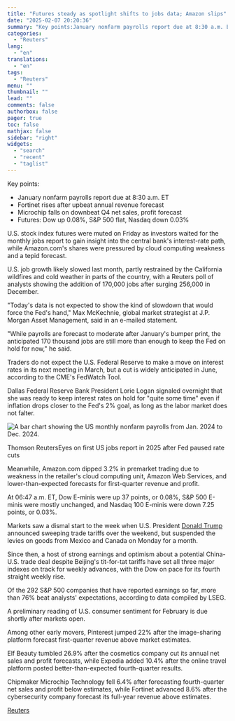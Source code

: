 ```yaml
---
title: "Futures steady as spotlight shifts to jobs data; Amazon slips"
date: "2025-02-07 20:20:36"
summary: "Key points:January nonfarm payrolls report due at 8:30 a.m. ETFortinet rises after upbeat annual revenue forecastMicrochip falls on downbeat Q4 net sales, profit forecastFutures: Dow up 0.08%, S&amp;P 500 flat, Nasdaq down 0.03% U.S. stock index futures were muted on Friday as investors waited for the monthly jobs report to..."
categories:
  - "Reuters"
lang:
  - "en"
translations:
  - "en"
tags:
  - "Reuters"
menu: ""
thumbnail: ""
lead: ""
comments: false
authorbox: false
pager: true
toc: false
mathjax: false
sidebar: "right"
widgets:
  - "search"
  - "recent"
  - "taglist"
---
```


Key points:

* January nonfarm payrolls report due at 8:30 a.m. ET
* Fortinet rises after upbeat annual revenue forecast
* Microchip falls on downbeat Q4 net sales, profit forecast
* Futures: Dow up 0.08%, S&P 500 flat, Nasdaq down 0.03%

U.S. stock index futures were muted on Friday as investors waited for the monthly jobs report to gain insight into the central bank's interest-rate path, while Amazon.com's shares were pressured by cloud computing weakness and a tepid forecast.

U.S. job growth likely slowed last month, partly restrained by the California wildfires and cold weather in parts of the country, with a Reuters poll of analysts showing the addition of 170,000 jobs after surging 256,000 in December.

"Today's data is not expected to show the kind of slowdown that would force the Fed's hand," Max McKechnie, global market strategist at J.P. Morgan Asset Management, said in an e-mailed statement.

"While payrolls are forecast to moderate after January's bumper print, the anticipated 170 thousand jobs are still more than enough to keep the Fed on hold for now," he said.

Traders do not expect the U.S. Federal Reserve to make a move on interest rates in its next meeting in March, but a cut is widely anticipated in June, according to the CME's FedWatch Tool.

Dallas Federal Reserve Bank President Lorie Logan signaled overnight that she was ready to keep interest rates on hold for "quite some time" even if inflation drops closer to the Fed's 2% goal, as long as the labor market does not falter.

![A bar chart showing the US monthly nonfarm payrolls from Jan. 2024 to Dec. 2024.](https://s3.tradingview.com/news/image/tag:reuters.com,2025:newsml_L4N3OY0WK-8319264486acb054ab4077a790129ed9-resized.jpeg)

Thomson ReutersEyes on first US jobs report in 2025 after Fed paused rate cuts



Meanwhile, Amazon.com dipped 3.2% in premarket trading due to weakness in the retailer's cloud computing unit, Amazon Web Services, and lower-than-expected forecasts for first-quarter revenue and profit.

At 06:47 a.m. ET, Dow E-minis were up 37 points, or 0.08%, S&P 500 E-minis were mostly unchanged, and Nasdaq 100 E-minis were down 7.25 points, or 0.03%.

Markets saw a dismal start to the week when U.S. President [Donald Trump](https://www.reuters.com/topic/person/donald-trump/) announced sweeping trade tariffs over the weekend, but suspended the levies on goods from Mexico and Canada on Monday for a month.

Since then, a host of strong earnings and optimism about a potential China-U.S. trade deal despite Beijing's tit-for-tat tariffs have set all three major indexes on track for weekly advances, with the Dow on pace for its fourth straight weekly rise.

Of the 292 S&P 500 companies that have reported earnings so far, more than 76% beat analysts' expectations, according to data compiled by LSEG.

A preliminary reading of U.S. consumer sentiment for February is due shortly after markets open.

Among other early movers, Pinterest jumped 22% after the image-sharing platform forecast first-quarter revenue above market estimates.

Elf Beauty tumbled 26.9% after the cosmetics company cut its annual net sales and profit forecasts, while Expedia added 10.4% after the online travel platform posted better-than-expected fourth-quarter results.

Chipmaker Microchip Technology fell 6.4% after forecasting fourth-quarter net sales and profit below estimates, while Fortinet advanced 8.6% after the cybersecurity company forecast its full-year revenue above estimates.

[Reuters](https://www.tradingview.com/news/reuters.com,2025:newsml_L4N3OY0WK:0-futures-steady-as-spotlight-shifts-to-jobs-data-amazon-slips/)
